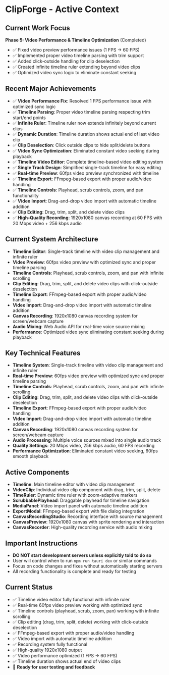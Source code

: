 # ClipForge - Active Context

## Current Work Focus
**Phase 5: Video Performance & Timeline Optimization** (Completed)
- ✅ Fixed video preview performance issues (1 FPS → 60 FPS)
- ✅ Implemented proper video timeline parsing with trim support
- ✅ Added click-outside handling for clip deselection
- ✅ Created infinite timeline ruler extending beyond video clips
- ✅ Optimized video sync logic to eliminate constant seeking

## Recent Major Achievements
- ✅ **Video Performance Fix**: Resolved 1 FPS performance issue with optimized sync logic
- ✅ **Timeline Parsing**: Proper video timeline parsing respecting trim start/end points
- ✅ **Infinite Ruler**: Timeline ruler now extends infinitely beyond current clips
- ✅ **Dynamic Duration**: Timeline duration shows actual end of last video clip
- ✅ **Clip Deselection**: Click outside clips to hide split/delete buttons
- ✅ **Video Sync Optimization**: Eliminated constant video seeking during playback
- ✅ **Timeline Video Editor**: Complete timeline-based video editing system
- ✅ **Single Track Design**: Simplified single-track timeline for easy editing
- ✅ **Real-time Preview**: 60fps video preview synchronized with timeline
- ✅ **Timeline Export**: FFmpeg-based export with proper audio/video handling
- ✅ **Timeline Controls**: Playhead, scrub controls, zoom, and pan functionality
- ✅ **Video Import**: Drag-and-drop video import with automatic timeline addition
- ✅ **Clip Editing**: Drag, trim, split, and delete video clips
- ✅ **High-Quality Recording**: 1920x1080 canvas recording at 60 FPS with 20 Mbps video + 256 kbps audio

## Current System Architecture
- **Timeline Editor**: Single-track timeline with video clip management and infinite ruler
- **Video Preview**: 60fps video preview with optimized sync and proper timeline parsing
- **Timeline Controls**: Playhead, scrub controls, zoom, and pan with infinite scrolling
- **Clip Editing**: Drag, trim, split, and delete video clips with click-outside deselection
- **Timeline Export**: FFmpeg-based export with proper audio/video handling
- **Video Import**: Drag-and-drop video import with automatic timeline addition
- **Canvas Recording**: 1920x1080 canvas recording system for screen/webcam capture
- **Audio Mixing**: Web Audio API for real-time voice source mixing
- **Performance**: Optimized video sync eliminating constant seeking during playback

## Key Technical Features
- **Timeline System**: Single-track timeline with video clip management and infinite ruler
- **Real-time Preview**: 60fps video preview with optimized sync and proper timeline parsing
- **Timeline Controls**: Playhead, scrub controls, zoom, and pan with infinite scrolling
- **Clip Editing**: Drag, trim, split, and delete video clips with click-outside deselection
- **Timeline Export**: FFmpeg-based export with proper audio/video handling
- **Video Import**: Drag-and-drop video import with automatic timeline addition
- **Canvas Recording**: 1920x1080 canvas recording system for screen/webcam capture
- **Audio Processing**: Multiple voice sources mixed into single audio track
- **Quality Settings**: 20 Mbps video, 256 kbps audio, 60 FPS recording
- **Performance Optimization**: Eliminated constant video seeking, 60fps smooth playback

## Active Components
- **Timeline**: Main timeline editor with video clip management
- **VideoClip**: Individual video clip component with drag, trim, split, delete
- **TimeRuler**: Dynamic time ruler with zoom-adaptive markers
- **ScrubbablePlayhead**: Draggable playhead for timeline navigation
- **MediaPanel**: Video import panel with automatic timeline addition
- **ExportModal**: FFmpeg-based export with file dialog integration
- **CanvasRecordingStudio**: Recording interface with source management
- **CanvasPreview**: 1920x1080 canvas with sprite rendering and interaction
- **CanvasRecorder**: High-quality recording service with audio mixing

## Important Instructions
- **DO NOT start development servers unless explicitly told to do so**
- User will control when to run `npm run tauri dev` or similar commands
- Focus on code changes and fixes without automatically starting servers
- All recording functionality is complete and ready for testing

## Current Status
- ✅ Timeline video editor fully functional with infinite ruler
- ✅ Real-time 60fps video preview working with optimized sync
- ✅ Timeline controls (playhead, scrub, zoom, pan) working with infinite scrolling
- ✅ Clip editing (drag, trim, split, delete) working with click-outside deselection
- ✅ FFmpeg-based export with proper audio/video handling
- ✅ Video import with automatic timeline addition
- ✅ Recording system fully functional
- ✅ High-quality 1920x1080 output
- ✅ Video performance optimized (1 FPS → 60 FPS)
- ✅ Timeline duration shows actual end of video clips
- 🎯 **Ready for user testing and feedback**
